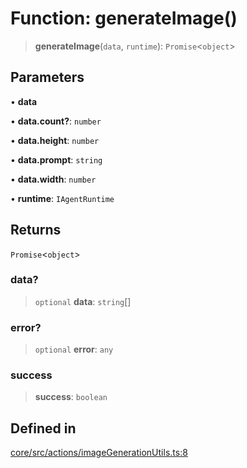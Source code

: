# Function: generateImage()

> **generateImage**(`data`, `runtime`): `Promise`\<`object`\>

## Parameters

• **data**

• **data.count?**: `number`

• **data.height**: `number`

• **data.prompt**: `string`

• **data.width**: `number`

• **runtime**: `IAgentRuntime`

## Returns

`Promise`\<`object`\>

### data?

> `optional` **data**: `string`[]

### error?

> `optional` **error**: `any`

### success

> **success**: `boolean`

## Defined in

[core/src/actions/imageGenerationUtils.ts:8](https://github.com/ai16z/eliza/blob/d62ba1b3bd238d14ac669409dda20e8446e34da9/core/src/actions/imageGenerationUtils.ts#L8)
